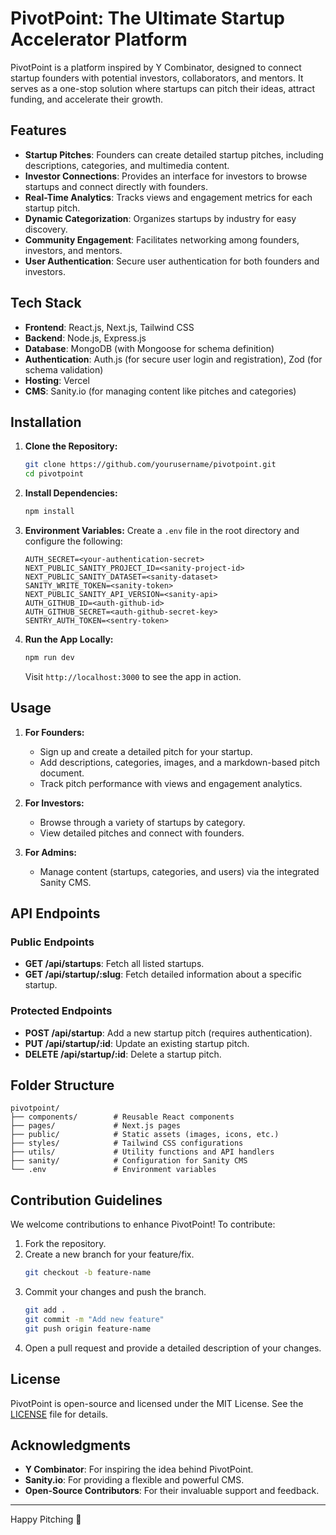 # PivotPoint: The Ultimate Startup Accelerator Platform

PivotPoint is a platform inspired by Y Combinator, designed to connect startup founders with potential investors, collaborators, and mentors. It serves as a one-stop solution where startups can pitch their ideas, attract funding, and accelerate their growth.

## Features

- **Startup Pitches**: Founders can create detailed startup pitches, including descriptions, categories, and multimedia content.
- **Investor Connections**: Provides an interface for investors to browse startups and connect directly with founders.
- **Real-Time Analytics**: Tracks views and engagement metrics for each startup pitch.
- **Dynamic Categorization**: Organizes startups by industry for easy discovery.
- **Community Engagement**: Facilitates networking among founders, investors, and mentors.
- **User Authentication**: Secure user authentication for both founders and investors.

## Tech Stack

- **Frontend**: React.js, Next.js, Tailwind CSS
- **Backend**: Node.js, Express.js
- **Database**: MongoDB (with Mongoose for schema definition)
- **Authentication**: Auth.js (for secure user login and registration), Zod (for schema validation)
- **Hosting**: Vercel 
- **CMS**: Sanity.io (for managing content like pitches and categories)

## Installation

1. **Clone the Repository:**
   ```bash
   git clone https://github.com/yourusername/pivotpoint.git
   cd pivotpoint
   ```

2. **Install Dependencies:**
   ```bash
   npm install
   ```

3. **Environment Variables:**
   Create a `.env` file in the root directory and configure the following:
   ```env
   AUTH_SECRET=<your-authentication-secret>
   NEXT_PUBLIC_SANITY_PROJECT_ID=<sanity-project-id>
   NEXT_PUBLIC_SANITY_DATASET=<sanity-dataset>
   SANITY_WRITE_TOKEN=<sanity-token>
   NEXT_PUBLIC_SANITY_API_VERSION=<sanity-api>
   AUTH_GITHUB_ID=<auth-github-id>
   AUTH_GITHUB_SECRET=<auth-github-secret-key>
   SENTRY_AUTH_TOKEN=<sentry-token>
   ```

4. **Run the App Locally:**
   ```bash
   npm run dev
   ```
   Visit `http://localhost:3000` to see the app in action.

## Usage

1. **For Founders:**
   - Sign up and create a detailed pitch for your startup.
   - Add descriptions, categories, images, and a markdown-based pitch document.
   - Track pitch performance with views and engagement analytics.

2. **For Investors:**
   - Browse through a variety of startups by category.
   - View detailed pitches and connect with founders.

3. **For Admins:**
   - Manage content (startups, categories, and users) via the integrated Sanity CMS.

## API Endpoints

### Public Endpoints

- **GET /api/startups**: Fetch all listed startups.
- **GET /api/startup/:slug**: Fetch detailed information about a specific startup.

### Protected Endpoints

- **POST /api/startup**: Add a new startup pitch (requires authentication).
- **PUT /api/startup/:id**: Update an existing startup pitch.
- **DELETE /api/startup/:id**: Delete a startup pitch.

## Folder Structure

```plaintext
pivotpoint/
├── components/        # Reusable React components
├── pages/             # Next.js pages
├── public/            # Static assets (images, icons, etc.)
├── styles/            # Tailwind CSS configurations
├── utils/             # Utility functions and API handlers
├── sanity/            # Configuration for Sanity CMS
└── .env               # Environment variables
```

## Contribution Guidelines

We welcome contributions to enhance PivotPoint! To contribute:

1. Fork the repository.
2. Create a new branch for your feature/fix.
   ```bash
   git checkout -b feature-name
   ```
3. Commit your changes and push the branch.
   ```bash
   git add .
   git commit -m "Add new feature"
   git push origin feature-name
   ```
4. Open a pull request and provide a detailed description of your changes.

## License

PivotPoint is open-source and licensed under the MIT License. See the [LICENSE](LICENSE) file for details.

## Acknowledgments

- **Y Combinator**: For inspiring the idea behind PivotPoint.
- **Sanity.io**: For providing a flexible and powerful CMS.
- **Open-Source Contributors**: For their invaluable support and feedback.

---

Happy Pitching 🚀

